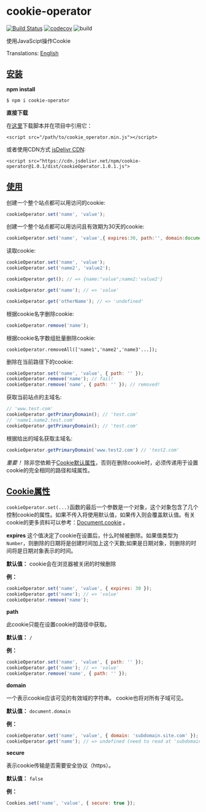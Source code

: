 # cookie-operator 
[![Build Status](https://travis-ci.org/LucasGoodman/cookie-operator.svg?branch=master)](https://travis-ci.org/LucasGoodman/cookie-operator) [![codecov](https://codecov.io/gh/LucasGoodman/cookie-operator/branch/master/graph/badge.svg)](https://codecov.io/gh/LucasGoodman/cookie-operator) ![build](https://img.shields.io/apm/l/vim-mode.svg)

使用JavaScipt操作Cookie

Translations: [English](https://github.com/LucasGoodman/cookie-operator/blob/master/README.md)

## [安装](#Installation)
**npm install**
 ```
 $ npm i cookie-operator
 ```

**直接下载**

在[这里](https://cdn.jsdelivr.net/npm/cookie-operator@1.1.0/src/cookie_operator.min.js)下载脚本并在项目中引用它：

 ```
 <script src="/path/to/cookie_operator.min.js"></script>
 ```

或者使用CDN方式 [jsDelivr CDN](https://www.jsdelivr.com/package/npm/cookie-operator):

```
<script src="https://cdn.jsdelivr.net/npm/cookie-operator@1.0.1/dist/cookieOperator.1.0.1.js">
```

## [使用](#BasicUsage)

创建一个整个站点都可以用访问的cookie:

```javascript
cookieOperator.set('name', 'value');
```

创建一个整个站点都可以用访问且有效期为30天的cookie:

```javascript
cookieOperator.set('name', 'value',{ expires:30, path:'', domain:document.domain});
```

读取cookie:

```javascript
cookieOperator.set('name', 'value');
cookieOperator.set('name2', 'value2');

cookieOperator.get(); // => {name:"value";name2:'value2'}
```

```javascript
cookieOperator.get('name'); // => 'value'
```

```javascript
cookieOperator.get('otherName'); // => 'undefined'
```

根据cookie名字删除cookie:

```javascript
cookieOperator.remove('name'); 
```

根据cookie名字数组批量删除cookie:

```
cookieOperator.removeAll(['name1','name2','name3'...]); 
```

删除在当前路径下的cookie:

```javascript
cookieOperator.set('name', 'value', { path: '' });
cookieOperator.remove('name'); // fail!
cookieOperator.remove('name', { path: '' }); // removed!
```

获取当前站点的主域名:
```javascript
// 'www.test.com'
cookieOperator.getPrimaryDomain(); // 'test.com'
// 'name1.name2.test.com'
cookieOperator.getPrimaryDomain(); // 'test.com'
```

根据给出的域名获取主域名:
```javascript
cookieOperator.getPrimaryDomain('www.test2.com') // 'test2.com'
```


*重要！* 除非您依赖于[Cookie默认属性](#CookieAttributes)，否则在删除cookie时，必须传递用于设置cookie的完全相同的路径和域属性。

## [Cookie属性](#CookieAttributes)

`cookieOperator.set(...)`函数的最后一个参数是一个对象，这个对象包含了几个控制cookie的属性。如果不传入将使用默认值，如果传入则会覆盖默认值。有关cookie的更多资料可以参考：[Document.cookie](https://developer.mozilla.org/en-US/docs/Web/API/Document/cookie) 。


**expires**
这个值决定了cookie在设置后，什么时候被删除。如果值类型为 `Number`，则删除的日期将是创建时间加上这个天数;如果是日期对象，则删除的时间将是日期对象表示的时间。

**默认值：** cookie会在浏览器被关闭的时候删除

**例：**
```javascript
cookieOperator.set('name', 'value', { expires: 30 });
cookieOperator.get('name'); // => 'value'
cookieOperator.remove('name');
```

**path**

此cookie只能在设置cookie的路径中获取。

**默认值：** `/`

**例：**
```javascript
cookieOperator.set('name', 'value', { path: '' });
cookieOperator.get('name'); // => 'value'
cookieOperator.remove('name', { path: '' });
```

**domain**

一个表示cookie应该可见的有效域的字符串。
cookie也将对所有子域可见。

**默认值：** `document.domain`

**例：**
```javascript
cookieOperator.set('name', 'value', { domain: 'subdomain.site.com' });
cookieOperator.get('name'); // => undefined (need to read at 'subdomain.site.com')
```

**secure**

表示cookie传输是否需要安全协议（https）。

**默认值：** `false`

**例：**

```javascript
Cookies.set('name', 'value', { secure: true });
```

